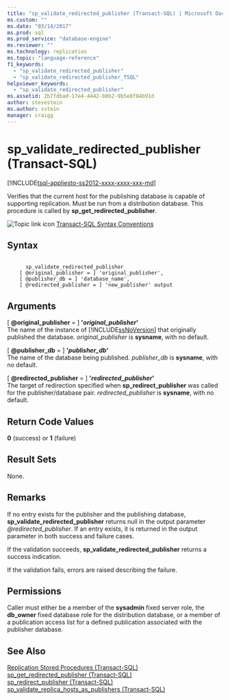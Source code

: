 ```yaml
---
title: "sp_validate_redirected_publisher (Transact-SQL) | Microsoft Docs"
ms.custom: ""
ms.date: "03/14/2017"
ms.prod: sql
ms.prod_service: "database-engine"
ms.reviewer: ""
ms.technology: replication
ms.topic: "language-reference"
f1_keywords: 
  - "sp_validate_redirected_publisher"
  - "sp_validate_redirected_publisher_TSQL"
helpviewer_keywords: 
  - "sp_validate_redirected_publisher"
ms.assetid: 2b7fdbad-17e4-4442-b0b2-9b5e8f84b91d
author: stevestein
ms.author: sstein
manager: craigg
---
```

# sp_validate_redirected_publisher (Transact-SQL)
[!INCLUDE[tsql-appliesto-ss2012-xxxx-xxxx-xxx-md](../../includes/tsql-appliesto-ss2012-xxxx-xxxx-xxx-md.md)]

  Verifies that the current host for the publishing database is capable of supporting replication. Must be run from a distribution database. This procedure is called by **sp_get_redirected_publisher**.  
  
 ![Topic link icon](../../database-engine/configure-windows/media/topic-link.gif "Topic link icon") [Transact-SQL Syntax Conventions](../../t-sql/language-elements/transact-sql-syntax-conventions-transact-sql.md)  
  
## Syntax  
  
```  
  
      sp_validate_redirected_publisher   
    [ @original_publisher = ] 'original_publisher',  
    [ @publisher_db = ] 'database_name',   
    [ @redirected_publisher = ] 'new_publisher' output  
```  
  
## Arguments  
 [ **@original_publisher** = ] **'***original_publisher***'**  
 The name of the instance of [!INCLUDE[ssNoVersion](../../includes/ssnoversion-md.md)] that originally published the database. *original_publisher* is **sysname**, with no default.  
  
 [ **@publisher_db** = ] **'***publisher_db***'**  
 The name of the database being published. *publisher_db* is **sysname**, with no default.  
  
 [ **@redirected_publisher** = ] **'***redirected_publisher***'**  
 The target of redirection specified when **sp_redirect_publisher** was called for the publisher/database pair. *redirected_publisher* is **sysname**, with no default.  
  
## Return Code Values  
 **0** (success) or **1** (failure)  
  
## Result Sets  
 None.  
  
## Remarks  
 If no entry exists for the publisher and the publishing database, **sp_validate_redirected_publisher** returns null in the output parameter *@redirected_publisher*. If an entry exists, it is returned in the output parameter in both success and failure cases.  
  
 If the validation succeeds, **sp_validate_redirected_publisher** returns a success indication.  
  
 If the validation fails, errors are raised describing the failure.  
  
## Permissions  
 Caller must either be a member of the **sysadmin** fixed server role, the **db_owner** fixed database role for the distribution database, or a member of a publication access list for a defined publication associated with the publisher database.  
  
## See Also  
 [Replication Stored Procedures &#40;Transact-SQL&#41;](../../relational-databases/system-stored-procedures/replication-stored-procedures-transact-sql.md)   
 [sp_get_redirected_publisher &#40;Transact-SQL&#41;](../../relational-databases/system-stored-procedures/sp-get-redirected-publisher-transact-sql.md)   
 [sp_redirect_publisher &#40;Transact-SQL&#41;](../../relational-databases/system-stored-procedures/sp-redirect-publisher-transact-sql.md)   
 [sp_validate_replica_hosts_as_publishers &#40;Transact-SQL&#41;](../../relational-databases/system-stored-procedures/sp-validate-replica-hosts-as-publishers-transact-sql.md)  
  
  
